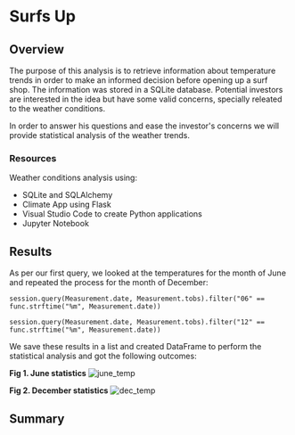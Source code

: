 # Surfs Up

## Overview

The purpose of this analysis is to retrieve information about temperature trends in order to make an informed decision before opening up a surf shop. The information was stored in a SQLite database. Potential investors are interested in the idea but have some valid concerns, specially releated to the weather conditions. 

In order to answer his questions and ease the investor's concerns we will provide statistical analysis of the weather trends.

### Resources
Weather conditions analysis using:
- SQLite and SQLAlchemy
- Climate App using Flask
- Visual Studio Code to create Python applications 
- Jupyter Notebook

## Results

As per our first query, we looked at the temperatures for the month of June and repeated the process for the month of December:

`session.query(Measurement.date, Measurement.tobs).filter("06" == func.strftime("%m", Measurement.date))`

`session.query(Measurement.date, Measurement.tobs).filter("12" == func.strftime("%m", Measurement.date))`

We save these results in a list and created DataFrame to perform the statistical analysis and got the following outcomes:

**Fig 1. June statistics**
![june_temp](https://user-images.githubusercontent.com/22451540/155758079-dc4378e0-fd86-4371-a1be-6905976f101c.PNG)

**Fig 2. December statistics**
![dec_temp](https://user-images.githubusercontent.com/22451540/155758154-5a933ac1-86f5-4fd8-bd65-4900bc837a7a.PNG)




## Summary
